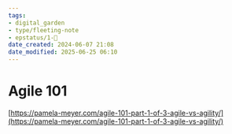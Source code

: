 ```yaml
---
tags: 
- digital_garden
- type/fleeting-note
- epstatus/1-🌱
date_created: 2024-06-07 21:08
date_modified: 2025-06-25 06:10
---
```

# Agile 101

[https://pamela-meyer.com/agile-101-part-1-of-3-agile-vs-agility/](https://pamela-meyer.com/agile-101-part-1-of-3-agile-vs-agility/)
